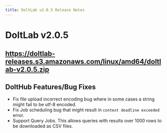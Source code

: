 ```yaml
---
title: DoltLab v2.0.5 Release Notes
---
```


# DoltLab v2.0.5
## https://doltlab-releases.s3.amazonaws.com/linux/amd64/doltlab-v2.0.5.zip

## DoltHub Features/Bug Fixes
* Fix file upload incorrect encoding bug where in some cases a string might fail to be utf-8 encoded.
* Fix Job scheduling bug that might result in `context deadline exceeded` error.
* Support Query Jobs. This allows queries with results over 1000 rows to be downloaded as CSV files.
